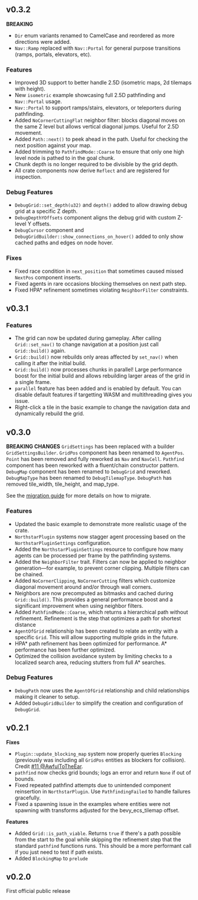 ## v0.3.2

**BREAKING**
- `Dir` enum variants renamed to CamelCase and reordered as more directions were added.
- `Nav::Ramp` replaced with `Nav::Portal` for general purpose transitions (ramps, portals, elevators, etc).

### Features
- Improved 3D support to better handle 2.5D (isometric maps, 2d tilemaps with height).
- New `isometric` example showcasing full 2.5D pathfinding and `Nav::Portal` usage.
- `Nav::Portal` to support ramps/stairs, elevators, or teleporters during pathfinding.
- Added `NoCornerCuttingFlat` neighbor filter: blocks diagonal moves on the same Z level but allows vertical diagonal jumps. Useful for 2.5D movement.
- Added `Path::next()` to peek ahead in the path. Useful for checking the next position against your map.
- Added trimming to `PathfindMode::Coarse` to ensure that only one high level node is pathed to in the goal chunk.
- Chunk depth is no longer required to be divisible by the grid depth.
- All crate components now derive `Reflect` and are registered for inspection.

### Debug Features
- `DebugGrid::set_depth(u32)` and `depth()` added to allow drawing debug grid at a specific Z depth.
- `DebugDepthYOffsets` component aligns the debug grid with custom Z-level Y offsets.
- `DebugCursor` component and `DebugGridBuilder::show_connections_on_hover()` added to only show cached paths and edges on node hover.

### Fixes
- Fixed race condition in `next_position` that sometimes caused missed `NextPos` component inserts.
- Fixed agents in rare occasions blocking themselves on next path step.
- Fixed HPA* refinement sometimes violating `NeighborFilter` constraints.

## v0.3.1
### Features
* The grid can now be updated during gameplay. After calling `Grid::set_nav()` to change navigation at a position just call `Grid::build()` again. 
* `Grid::build()` now rebuilds only areas affected by `set_nav()` when calling it after the initial build.
* `Grid::build()` now processes chunks in parallel! Large performance boost for the initial build and allows rebuilding larger areas of the grid in a single frame.
* `parallel` feature has been added and is enabled by default. You can disable default features if targetting WASM and multithreading gives you issue.
* Right-click a tile in the basic example to change the navigation data and dynamically rebuild the grid.

## v0.3.0
**BREAKING CHANGES**
`GridSettings` has been replaced with a builder `GridSettingsBuilder`.
`GridPos` component has been renamed to `AgentPos`.
`Point` has been removed and fully reworked as `Nav` and `NavCell`.
`Pathfind` component has been reworked with a fluent/chain constructor pattern.
`DebugMap` component has been renamed to `DebugGrid` and reworked.
`DebugMapType` has been renamed to `DebugTilemapType`.
`DebugPath` has removed tile_width, tile_height, and map_type.

See the [migration guide](https://jtothethree.github.io/bevy_northstar/migrations/001_v0.3.0.html) for more details on how to migrate.

### Features
* Updated the basic example to demonstrate more realistic usage of the crate.
* `NorthstarPlugin` systems now stagger agent processing based on the `NorthstarPluginSettings` configuration.
* Added the `NorthstarPluginSettings` resource to configure how many agents can be processed per frame by the pathfinding systems.
* Added the `NeighborFilter` trait. Filters can now be applied to neighbor generation—for example, to prevent corner clipping. Multiple filters can be chained.
* Added `NoCornerClipping`, `NoCornerCutting` filters which customize diagonal movement around and/or through wall corners.
* Neighbors are now precomputed as bitmasks and cached during `Grid::build()`. This provides a general performance boost and a significant improvement when using neighbor filters.
* Added `PathfindMode::Coarse`, which returns a hierarchical path without refinement. Refinement is the step that optimizes a path for shortest distance
* `AgentOfGrid` relationship has been created to relate an entity with a specific `Grid`. This will allow supporting multiple grids in the future.
* HPA* path refinement has been optimized for performance. A* performance has been further optimized.
* Optimized the collision avoidance system by limiting checks to a localized search area, reducing stutters from full A* searches.

### Debug Features
* `DebugPath` now uses the `AgentOfGrid` relationship and child relationships making it cleaner to setup.
* Added `DebugGridBuilder` to simplify the creation and configuration of `DebugGrid`.

## v0.2.1
**Fixes**
* `Plugin::update_blocking_map` system now properly queries `Blocking` (previously was including all `GridPos` entities as blockers for collision). Credit [#11 @AwfulToTheEar](https://github.com/JtotheThree/bevy_northstar/pull/11).
* `pathfind` now checks grid bounds; logs an error and return `None` if out of bounds.
* Fixed repeated pathfind attempts due to unintended component reinsertion in `NorthstarPlugin`. Use `PathfindingFailed` to handle failures gracefully.
* Fixed a spawning issue in the examples where entities were not spawning with transforms adjusted for the bevy_ecs_tilemap offset.

**Features**
* Added `Grid::is_path_viable`. Returns `true` if there's a path possible from the start to the goal while skipping the refinement step that the standard `pathfind` functions runs. This should be a more performant call if you just need to test if path exists.
* Added `BlockingMap` to `prelude`

## v0.2.0
First official public release